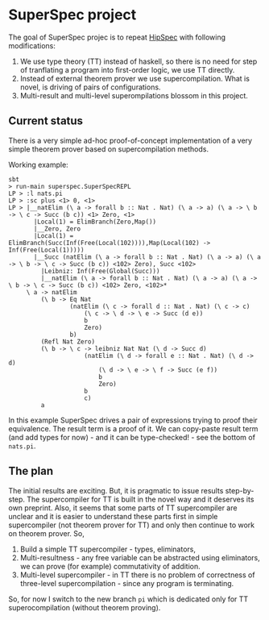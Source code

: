 # SuperSpec project

The goal of SuperSpec projec is to repeat [HipSpec](https://github.com/danr/hipspec) with following modifications:

1. We use type theory (TT) instead of haskell, so there is no need for step of tranflating a program into
first-order logic, we use TT directly.
2. Instead of external theorem prover we use supercompilation. What is novel, is driving of pairs of configurations.
3. Multi-result and multi-level superompilations blossom in this project.

## Current status

There is a very simple ad-hoc proof-of-concept implementation of a very simple theorem prover based on supercompilation
methods.

Working example:


    sbt
    > run-main superspec.SuperSpecREPL
    LP > :l nats.pi
    LP > :sc plus <1> 0, <1>
    LP > |__natElim (\ a -> forall b :: Nat . Nat) (\ a -> a) (\ a -> \ b -> \ c -> Succ (b c)) <1> Zero, <1>
           |Local(1) = ElimBranch(Zero,Map())
           |__Zero, Zero
           |Local(1) = ElimBranch(Succ(Inf(Free(Local(102)))),Map(Local(102) -> Inf(Free(Local(1)))))
           |__Succ (natElim (\ a -> forall b :: Nat . Nat) (\ a -> a) (\ a -> \ b -> \ c -> Succ (b c)) <102> Zero), Succ <102>
             |Leibniz: Inf(Free(Global(Succ)))
             |__natElim (\ a -> forall b :: Nat . Nat) (\ a -> a) (\ a -> \ b -> \ c -> Succ (b c)) <102> Zero, <102>*
         \ a -> natElim
             (\ b -> Eq Nat
                     (natElim (\ c -> forall d :: Nat . Nat) (\ c -> c)
                         (\ c -> \ d -> \ e -> Succ (d e))
                         b
                         Zero)
                     b)
             (Refl Nat Zero)
             (\ b -> \ c -> leibniz Nat Nat (\ d -> Succ d)
                         (natElim (\ d -> forall e :: Nat . Nat) (\ d -> d)
                             (\ d -> \ e -> \ f -> Succ (e f))
                             b
                             Zero)
                         b
                         c)
             a

In this example SuperSpec drives a pair of expressions trying to proof their equivalence. The result term is a proof
of it. We can copy-paste result term (and add types for now) - and it can be type-checked! - see the bottom of `nats.pi`.

## The plan

The initial results are exciting. But, it is pragmatic to issue results step-by-step. The supercompiler for TT is built
in the novel way and it deserves its own preprint. Also, it seems that some parts of TT supercompiler are unclear and
it is easier to understand these parts first in simple supercompiler (not theorem prover for TT) and only then continue
to work on theorem prover. So,

1. Build a simple TT supercompiler - types, eliminators,
2. Multi-resultness - any free variable can be abstracted using eliminators, we can prove (for example) commutativity of
addition.
3. Multi-level supercompiler - in TT there is no problem of correctness of three-level supercompilation - since any
program is terminating.

So, for now I switch to the new branch `pi` which is dedicated only for TT superocompilation (without theorem proving).
